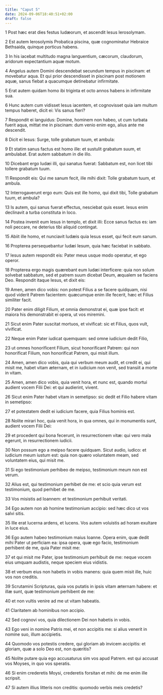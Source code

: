 ```yaml
---
title: "Caput 5"
date: 2024-09-06T18:40:51+02:00
draft: false
---
```




1 Post hæc erat dies festus Iudæorum, et ascendit Iesus Ierosolymam.

2 Est autem Ierosolymis Probatica piscina, quæ cognominatur Hebraice Bethsaida, quinque porticus habens.

3 In his iacebat multitudo magna languentium, cæcorum, claudorum, aridorum expectantium aquæ motum.

4 Angelus autem Domini descendebat secundum tempus in piscinam: et movebatur aqua. Et qui prior descendisset in piscinam post motionem aquæ, sanus fiebat a quacumque detinebatur infirmitate.

5 Erat autem quidam homo ibi triginta et octo annos habens in infirmitate sua.

6 Hunc autem cum vidisset Iesus iacentem, et cognovisset quia iam multum tempus haberet, dicit ei: Vis sanus fieri?

7 Respondit ei languidus: Domine, hominem non habeo, ut cum turbata fuerit aqua, mittat me in piscinam: dum venio enim ego, alius ante me descendit.

8 Dicit ei Iesus: Surge, tolle grabatum tuum, et ambula:

9 Et statim sanus factus est homo ille: et sustulit grabatum suum, et ambulabat. Erat autem sabbatum in die illo.

10 Dicebant ergo Iudæi illi, qui sanatus fuerat: Sabbatum est, non licet tibi tollere grabatum tuum.

11 Respondit eis: Qui me sanum fecit, ille mihi dixit: Tolle grabatum tuum, et ambula.

12 Interrogaverunt ergo eum: Quis est ille homo, qui dixit tibi, Tolle grabatum tuum, et ambula?

13 Is autem, qui sanus fuerat effectus, nesciebat quis esset. Iesus enim declinavit a turba constituta in loco.

14 Postea invenit eum Iesus in templo, et dixit illi: Ecce sanus factus es: iam noli peccare, ne deterius tibi aliquid contingat.

15 Abiit ille homo, et nunciavit Iudæis quia Iesus esset, qui fecit eum sanum.

16 Propterea persequebantur Iudæi Iesum, quia hæc faciebat in sabbato.

17 Iesus autem respondit eis: Pater meus usque modo operatur, et ego operor.

18 Propterea ergo magis quærebant eum Iudæi interficere: quia non solum solvebat sabbatum, sed et patrem suum dicebat Deum, æqualem se faciens Deo. Respondit itaque Iesus, et dixit eis:

19 Amen, amen dico vobis: non potest Filius a se facere quidquam, nisi quod viderit Patrem facientem: quæcumque enim ille fecerit, hæc et Filius similiter facit.

20 Pater enim diligit Filium, et omnia demonstrat ei, quæ ipse facit: et maiora his demonstrabit ei opera, ut vos miremini.

21 Sicut enim Pater suscitat mortuos, et vivificat: sic et Filius, quos vult, vivificat.

22 Neque enim Pater iudicat quemquam: sed omne iudicium dedit Filio,

23 ut omnes honorificent Filium, sicut honorificant Patrem: qui non honorificat Filium, non honorificat Patrem, qui misit illum.

24 Amen, amen dico vobis, quia qui verbum meum audit, et credit ei, qui misit me, habet vitam æternam, et in iudicium non venit, sed transiit a morte in vitam.

25 Amen, amen dico vobis, quia venit hora, et nunc est, quando mortui audient vocem Filii Dei: et qui audierint, vivent.

26 Sicut enim Pater habet vitam in semetipso: sic dedit et Filio habere vitam in semetipso:

27 et potestatem dedit ei iudicium facere, quia Filius hominis est.

28 Nolite mirari hoc, quia venit hora, in qua omnes, qui in monumentis sunt, audient vocem Filii Dei:

29 et procedent qui bona fecerunt, in resurrectionem vitæ: qui vero mala egerunt, in resurrectionem iudicii.

30 Non possum ego a meipso facere quidquam. Sicut audio, iudico: et iudicium meum iustum est: quia non quæro voluntatem meam, sed voluntatem eius, qui misit me.

31 Si ego testimonium perhibeo de meipso, testimonium meum non est verum.

32 Alius est, qui testimonium perhibet de me: et scio quia verum est testimonium, quod perhibet de me.

33 Vos misistis ad Ioannem: et testimonium perhibuit veritati.

34 Ego autem non ab homine testimonium accipio: sed hæc dico ut vos salvi sitis.

35 Ille erat lucerna ardens, et lucens. Vos autem voluistis ad horam exultare in luce eius.

36 Ego autem habeo testimonium maius Ioanne. Opera enim, quæ dedit mihi Pater ut perficiam ea: ipsa opera, quæ ego facio, testimonium perhibent de me, quia Pater misit me:

37 et qui misit me Pater, ipse testimonium perhibuit de me: neque vocem eius umquam audistis, neque speciem eius vidistis.

38 et verbum eius non habetis in vobis manens: quia quem misit ille, huic vos non creditis.

39 Scrutamini Scripturas, quia vos putatis in ipsis vitam æternam habere: et illæ sunt, quæ testimonium perhibent de me:

40 et non vultis venire ad me ut vitam habeatis.

41 Claritatem ab hominibus non accipio.

42 Sed cognovi vos, quia dilectionem Dei non habetis in vobis.

43 Ego veni in nomine Patris mei, et non accipitis me: si alius venerit in nomine suo, illum accipietis.

44 Quomodo vos potestis credere, qui gloriam ab invicem accipitis: et gloriam, quæ a solo Deo est, non quæritis?

45 Nolite putare quia ego accusaturus sim vos apud Patrem. est qui accusat vos Moyses, in quo vos speratis.

46 Si enim crederetis Moysi, crederetis forsitan et mihi: de me enim ille scripsit.

47 Si autem illius litteris non creditis: quomodo verbis meis credetis?

